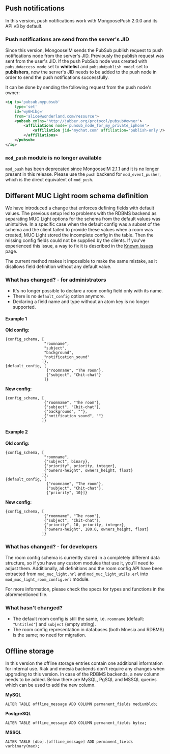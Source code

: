 ## Push notifications

In this version, push notifications work with MongoosePush 2.0.0 and its API v3 by default.

### Push notifications are send from the server's JID

Since this version, MongooseIM sends the PubSub publish request to push notifications node from the server's JID.
Previously the publish request was sent from the user's JID.
If the push PubSub node was created with `pubsub#access_mode` set to **whitelist** and `pubsub#publish_model` set to **publishers**,
now the server's JID needs to be added to the push node in order to send the push notifications successfully.

It can be done by sending the following request from the push node's owner:

```xml
<iq to='pubsub.mypubsub'
    type='set'
    id='wy6Hibg='
    from='alice@wonderland.com/resource'>
	<pubsub xmlns='http://jabber.org/protocol/pubsub#owner'>
		<affiliations node='punsub_node_for_my_private_iphone'>
			<affiliation jid='mychat.com' affiliation='publish-only'/>
		</affiliations>
	</pubsub>
</iq>
```

### `mod_push` module is no longer available

`mod_push` has been deprecated since MongooseIM 2.1.1 and it is no longer present in this release.
Please use the `push` backend for `mod_event_pusher`, which is the direct equivalent of `mod_push`.

## Different MUC Light room schema definition

We have introduced a change that enforces defining fields with default values.
The previous setup led to problems with the RDBMS backend as separating MUC Light options for the schema from the default values was unintuitive.
In a specific case when the default config was a subset of the schema and the client failed to provide these values when a room was created, MUC Light stored the incomplete config in the table.
Then the missing config fields could not be supplied by the clients.
If you've experienced this issue, a way to fix it is described in the [Known issues](../operation-and-maintenance/known-issues.md) page.

The current method makes it impossible to make the same mistake, as it disallows field definition without any default value.

### What has changed? - for administrators

* It's no longer possible to declare a room config field only with its name.
* There is no `default_config` option anymore.
* Declaring a field name and type without an atom key is no longer supported.

#### Example 1

**Old config:**

```
{config_schema, [
                 "roomname",
                 "subject",
                 "background",
                 "notification_sound"
                ]},
{default_config, [
                  {"roomname", "The room"},
                  {"subject", "Chit-chat"}
                 ]}
```

**New config:**

```
{config_schema, [
                 {"roomname", "The room"},
                 {"subject", "Chit-chat"},
                 {"background", ""},
                 {"notification_sound", ""}
                ]}
```

#### Example 2

**Old config:**

```
{config_schema, [
                 "roomname",
                 {"subject", binary},
                 {"priority", priority, integer},
                 {"owners-height", owners_height, float}
                ]},
{default_config, [
                  {"roomname", "The room"},
                  {"subject", "Chit-chat"},
                  {"priority", 10}]}
```

**New config:**

```
{config_schema, [
                 {"roomname", "The room"},
                 {"subject", "Chit-chat"},
                 {"priority", 10, priority, integer},
                 {"owners-height", 180.0, owners_height, float}
                ]}

```

### What has changed? - for developers

The room config schema is currently stored in a completely different data structure, so if you have any custom modules that use it, you'll need to adjust them.
Additionally, all definitions and the room config API have been extracted from `mod_muc_light.hrl` and `mod_muc_light_utils.erl` into `mod_muc_light_room_config.erl` module.

For more information, please check the specs for types and functions in the aforementioned file.

### What hasn't changed?

* The default room config is still the same, i.e. `roomname` (default: `"Untitled"`) and `subject` (empty string).
* The room config representation in databases (both Mnesia and RDBMS) is the same; no need for migration.

## Offline storage

In this version the offline storage entries contain one additional information for internal use.
Riak and mnesia backends don't require any changes when upgrading to this version.
In case of the RDBMS backends, a new column needs to be added.
Below there are MySQL, PgSQL and MSSQL queries which can be used to add the new column.

**MySQL**

```
ALTER TABLE offline_message ADD COLUMN permanent_fields mediumblob;
```

**PostgreSQL**

```
ALTER TABLE offline_message ADD COLUMN permanent_fields bytea;
```

**MSSQL**

```
ALTER TABLE [dbo].[offline_message] ADD permanent_fields varbinary(max);
```
